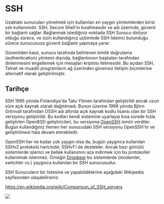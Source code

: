 # SSH

Uzaktaki sunucuları yönetmek için kullanılan en yaygın yöntemlerden birisi ssh kullanımıdır. SSH, Secure Shell'in kısaltmasıdır ve adı üzerinde, güvenli bir bağlantı sağlar. Bağlanmak istediğiniz noktada SSH Sunucu dinliyor olduğu sürece, ve sizin kullandığınız uçbirimde SSH İstemci bulunduğu sürece sunucunuza güvenli bağlantı yapmaya yarar.

Güvenliden kasıt, sunucu tarafında belirlenen kimlik doğrulama (authentication) yöntemi dışında, bağlantınızın başkaları tarafından dinlenmesini engellemek için mesajları kriptolu iletmesidir. Bu açıdan SSH, Telnet ve muadili programların ağ üzerinden güvensiz iletişim biçimlerine alternatif olarak geliştirilmiştir.

## Tarihçe

SSH 1995 yılında Finlandiya'da Tatu Ylönen tarafından geliştirildi ancak uzun süre açık kaynak olarak dağıtılmadı. Bunun üzerine 1999 yılında Björn Grönvall tarafından OSSH adı altında açık kaynak kodlu lisansı olan bir SSH versiyonu geliştirildi. Bu kodları kendi sistemine uyarlayıp kısa sürede hızla geliştirlen OpenBSD geliştiricileri, bu versiyona [OpenSSH](http://www.openssh.com/) ismini verdiler. Bugün kullandığınız hemen her sunucudaki SSH versiyonu OpenSSH'tır ve geliştirilmesi hala devam etmektedir.

OpenSSH her ne kadar çok yaygın olsa da, bugün yaygınca kullanılan SSHv2 protokolü haricinde, SSHv1'i de destekler. Ancak bazı gömülü sistemlerde işlemci ve bellek kullanımını aza indirmek için bu protokoller kullanılmak istenmez. Örneğin [Dropbear](https://matt.ucc.asn.au/dropbear/dropbear.html) bu sistemlerde (modemler, switchler vs.) yaygınca kullanılan bir SSH sunucusudur.

SSH Sunucuların bir listesine ve yapabildiklerine aşağıdaki Wikipedia sayfasından ulaşabilirsiniz.

https://en.wikipedia.org/wiki/Comparison_of_SSH_servers

![](http://imgs.xkcd.com/comics/im_an_idiot.png)